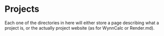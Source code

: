 # Projects

Each one of the directories in here will either store a page describing what a project is, or the actually project website (as for WynnCalc or Render.md).